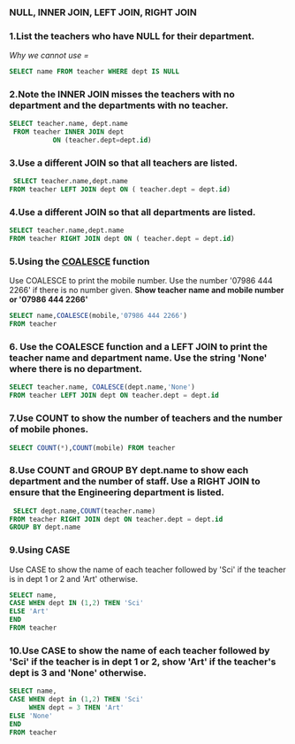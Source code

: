 ### NULL, INNER JOIN, LEFT JOIN, RIGHT JOIN

### 1.List the teachers who have NULL for their department.

*Why we cannot use =*

```sql
SELECT name FROM teacher WHERE dept IS NULL
```



### 2.Note the INNER JOIN misses the teachers with no department and the departments with no teacher.

```sql
SELECT teacher.name, dept.name
 FROM teacher INNER JOIN dept
           ON (teacher.dept=dept.id)
```



### 3.Use a different JOIN so that all teachers are listed.

```sql
 SELECT teacher.name,dept.name
FROM teacher LEFT JOIN dept ON ( teacher.dept = dept.id)
```



### 4.Use a different JOIN so that all departments are listed.

```sql
SELECT teacher.name,dept.name
FROM teacher RIGHT JOIN dept ON ( teacher.dept = dept.id)
```





### 5.Using the [COALESCE](https://sqlzoo.net/wiki/COALESCE) function

Use COALESCE to print the mobile number. Use the number '07986 444 2266' if there is no number given. **Show teacher name and mobile number or '07986 444 2266'**

```sql
SELECT name,COALESCE(mobile,'07986 444 2266') 
FROM teacher  
```



### 6. Use the COALESCE function and a LEFT JOIN to print the teacher name and department name. Use the string 'None' where there is no department.

```sql
SELECT teacher.name, COALESCE(dept.name,'None') 
FROM teacher LEFT JOIN dept ON teacher.dept = dept.id
```



### 7.Use COUNT to show the number of teachers and the number of mobile phones.

```sql
SELECT COUNT(*),COUNT(mobile) FROM teacher 
```



### 8.Use COUNT and GROUP BY dept.name to show each department and the number of staff. Use a RIGHT JOIN to ensure that the Engineering department is listed.

```sql
 SELECT dept.name,COUNT(teacher.name)
FROM teacher RIGHT JOIN dept ON teacher.dept = dept.id
GROUP BY dept.name
```



### 9.Using CASE 

Use CASE to show the name of each teacher followed by 'Sci' if the teacher is in dept 1 or 2 and 'Art' otherwise.

```sql
SELECT name,
CASE WHEN dept IN (1,2) THEN 'Sci'
ELSE 'Art'
END
FROM teacher
```



### 10.Use CASE to show the name of each teacher followed by 'Sci' if the teacher is in dept 1 or 2, show 'Art' if the teacher's dept is 3 and 'None' otherwise.

```sql
SELECT name,
CASE WHEN dept in (1,2) THEN 'Sci'
     WHEN dept = 3 THEN 'Art'
ELSE 'None'
END
FROM teacher
```